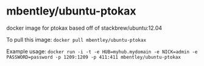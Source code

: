 mbentley/ubuntu-ptokax
==================

docker image for ptokax
based off of stackbrew/ubuntu:12.04

To pull this image:
`docker pull mbentley/ubuntu-ptokax`

Example usage:
`docker run -i -t -e HUB=myhub.mydomain -e NICK=admin -e PASSWORD=password -p 1209:1209 -p 411:411 mbentley/ubuntu-ptokax`
